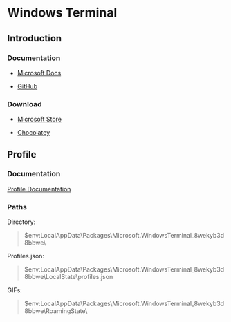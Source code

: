 # Windows Terminal

## Introduction

### Documentation

- [Microsoft Docs](https://docs.microsoft.com/en-us/powershell/scripting/overview?view=powershell-7)

- [GitHub](https://github.com/microsoft/terminal)

### Download

- [Microsoft Store](https://www.microsoft.com/en-us/p/windows-terminal-preview/9n0dx20hk701?activetab=pivot:overviewtab)

- [Chocolatey](https://chocolatey.org/packages/microsoft-windows-terminal)

## Profile

### Documentation

[Profile Documentation](https://github.com/microsoft/terminal/blob/master/doc/user-docs/UsingJsonSettings.md)

### Paths

Directory:
> $env:LocalAppData\Packages\Microsoft.WindowsTerminal_8wekyb3d8bbwe\

Profiles.json:
> $env:LocalAppData\Packages\Microsoft.WindowsTerminal_8wekyb3d8bbwe\LocalState\profiles.json

GIFs:
> $env:LocalAppData\Packages\Microsoft.WindowsTerminal_8wekyb3d8bbwe\RoamingState\
